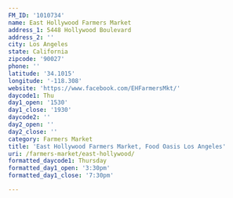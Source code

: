 ```yaml
---
FM_ID: '1010734'
name: East Hollywood Farmers Market
address_1: 5448 Hollywood Boulevard
address_2: ''
city: Los Angeles
state: California
zipcode: '90027'
phone: ''
latitude: '34.1015'
longitude: '-118.308'
website: 'https://www.facebook.com/EHFarmersMkt/'
daycode1: Thu
day1_open: '1530'
day1_close: '1930'
daycode2: ''
day2_open: ''
day2_close: ''
category: Farmers Market
title: 'East Hollywood Farmers Market, Food Oasis Los Angeles'
uri: /farmers-market/east-hollywood/
formatted_daycode1: Thursday
formatted_day1_open: '3:30pm'
formatted_day1_close: '7:30pm'

---
```

